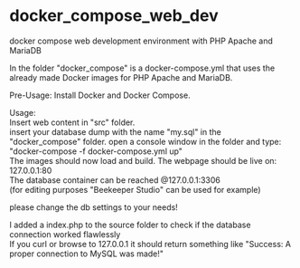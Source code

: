 # docker_compose_web_dev
 docker compose web development environment with PHP Apache and MariaDB
 
   
 In the folder "docker_compose" is a docker-compose.yml that uses the already made Docker images
 for PHP Apache and MariaDB.
 
 Pre-Usage:
 Install Docker and Docker Compose.   
 
 Usage:    
 Insert web content in "src" folder.  
 insert your database dump with the name "my.sql" in the "docker_compose" folder.
 open a console window in the folder and type: "docker-compose -f docker-compose.yml up"   
 The images should now load and build.
 The webpage should be live on: 127.0.0.1:80    
 The database container can be reached @127.0.0.1:3306    
 (for editing purposes "Beekeeper Studio" can be used for example)   
 
 please change the db settings to your needs!    


     
 I added a index.php to the source folder to check if the database connection worked flawlessly   
 If you curl or browse to 127.0.0.1 it should return something like "Success: A proper connection to MySQL was made!" 


